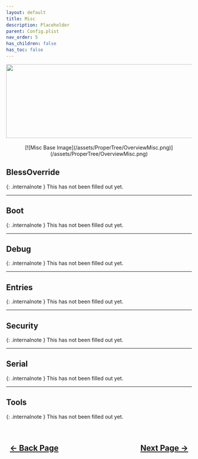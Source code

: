 ```yaml
---
layout: default
title: Misc
description: Placeholder
parent: Config.plist
nav_order: 5
has_children: false
has_toc: false
---
```


<style>
  .navigation-container {
    display: flex;
    justify-content: space-between;
    align-items: center;
    width: 100%;
  }
  
  .nav-button {
    margin: 10px;
  }
</style>

<p align="center">
  <img width="650" height="200" src="../../../assets/Headers/Header-OpenCore-Misc.png">
</p>

<div style="text-align: center;" markdown="1">
[![Misc Base Image](/assets/ProperTree/OverviewMisc.png)](/assets/ProperTree/OverviewMisc.png)
</div>

## **BlessOverride**

{: .internalnote }
This has not been filled out yet.

<hr>

## **Boot**

{: .internalnote }
This has not been filled out yet.

<hr>

## **Debug**

{: .internalnote }
This has not been filled out yet.

<hr>

## **Entries**

{: .internalnote }
This has not been filled out yet.

<hr>

## **Security**

{: .internalnote }
This has not been filled out yet.

<hr>

## **Serial**

{: .internalnote }
This has not been filled out yet.

<hr>

## **Tools**

{: .internalnote }
This has not been filled out yet.

<h2 align="center">
  <br>
  <div class="navigation-container">
    <a class="nav-button" href="../04-Kernel/">&larr; Back Page</a>
    <a class="nav-button" href="../06-NVRAM/">Next Page &rarr;</a>
  </div>
  <br>
</h2>
